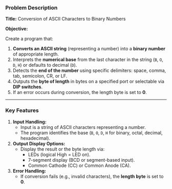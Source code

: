 ### **Problem Description**

**Title:** Conversion of ASCII Characters to Binary Numbers

**Objective:**

Create a program that:

1. **Converts an ASCII string** (representing a number) into a **binary number** of appropriate length.
2. Interprets the **numerical base** from the last character in the string (`B`, `O`, `D`, `H`) or defaults to decimal (`D`).
3. Detects the **end of the number** using specific delimiters: space, comma, tab, semicolon, CR, or LF.
4. Outputs the **byte of length** in bytes on a specified port or selectable via **DIP switches**.
5. If an error occurs during conversion, the length byte is set to **0**.

---

### **Key Features**

1. **Input Handling:**
    - Input is a string of ASCII characters representing a number.
    - The program identifies the base (`B`, `O`, `D`, `H` for binary, octal, decimal, hexadecimal).
2. **Output Display Options:**
    - Display the result or the byte length via:
        - LEDs (logical High = LED on).
        - 7-segment display (BCD or segment-based input).
        - Common Cathode (CC) or Common Anode (CA).
3. **Error Handling:**
    - If conversion fails (e.g., invalid characters), the **length byte** is set to **0**.